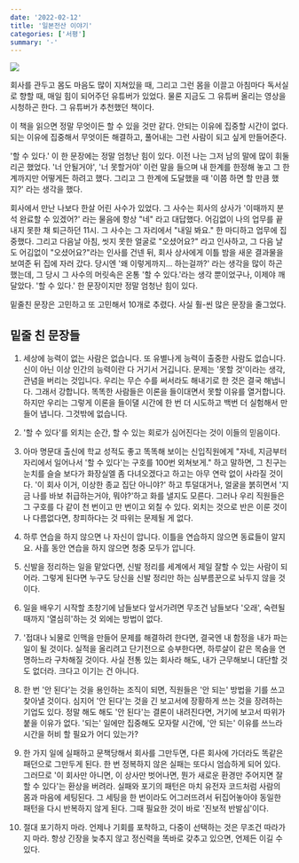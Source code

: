 ```yaml
---
date: '2022-02-12'
title: '일본전산 이야기'
categories: ['서평']
summary: '-'
---
```


![](https://velog.velcdn.com/images/geuni620/post/9055db3a-a311-41ce-9461-1daa600aca3d/image.jpeg)

회사를 관두고 몸도 마음도 많이 지쳐있을 때, 그리고 그런 몸을 이끌고 아침마다 독서실로 향할 때, 매일 힘이 되어주던 유튜버가 있었다. 물론 지금도 그 유튜버 올리는 영상을 시청하곤 한다. 그 유튜버가 추천했던 책이다.

이 책을 읽으면 정말 무엇이든 할 수 있을 것만 같다. 안되는 이유에 집중할 시간이 없다. 되는 이유에 집중해서 무엇이든 해결하고, 풀어내는 그런 사람이 되고 싶게 만들어준다.

'할 수 있다.' 이 한 문장에는 정말 엄청난 힘이 있다.
이전 나는 그저 남의 말에 많이 휘둘리곤 했었다. '너 안될거야', '너 못할거야' 이런 말을 들으며 내 한계를 한정해 놓고 그 한계까지만 어떻게든 하려고 했다. 그리고 그 한계에 도달했을 때 '이쯤 하면 할 만큼 했지?' 라는 생각을 했다.

회사에서 만난 나보다 한살 어린 사수가 있었다. 그 사수는 회사의 상사가 '이때까지 분석 완료할 수 있겠어?' 라는 물음에 항상 "네" 라고 대답했다.
어김없이 나의 업무를 끝내지 못한 채 퇴근하던 11시.
그 사수는 그 자리에서 "내일 봐요." 한 마디하고 업무에 집중했다.
그리고 다음날 아침, 씻지 못한 얼굴로 "오셨어요?" 라고 인사하고, 그 다음 날도 어김없이 "오셨어요?"라는 인사를 건넨 뒤, 회사 상사에게 이틀 밤을 새운 결과물을 보여준 뒤 집에 자러 갔다.
당시엔 '왜 이렇게까지... 하는걸까?' 라는 생각을 많이 하곤 했는데, 그 당시 그 사수의 머릿속은 온통 '할 수 있다.'라는 생각 뿐이었구나, 이제야 깨달았다.
'할 수 있다.' 한 문장이지만 정말 엄청난 힘이 있다.

밑줄친 문장은 고민하고 또 고민해서 10개로 추렸다. 사실 훨-씬 많은 문장을 줄그었다.

## 밑줄 친 문장들

1. 세상에 능력이 없는 사람은 없습니다. 또 유별나게 능력이 출중한 사람도 없습니다. 신이 아닌 이상 인간의 능력이란 다 거기서 거깁니다. 문제는 '못할 것'이라는 생각, 관념을 버리는 것입니다. 우리는 무슨 수를 써서라도 해내기로 한 것은 결국 해냅니다. 그래서 강합니다. 똑똑한 사람들은 이론을 들이대면서 못할 이유를 열거합니다. 하지만 우리는 그렇게 이론을 들이댈 시간에 한 번 더 시도하고 백번 더 실험해서 만들어 냅니다. 그것밖에 없습니다.

2. '할 수 있다'를 외치는 순간, 할 수 있는 회로가 심어진다는 것이 이들의 믿음이다.

3. 아마 명문대 출신에 학교 성적도 좋고 똑똑해 보이는 신입직원에게 "자네, 지금부터 자리에서 일어나서 '할 수 있다'는 구호를 100번 외쳐보게." 하고 말하면, 그 친구는 눈치를 슬슬 보다가 화장실엘 좀 다녀오겠다고 하고는 아무 연락 없이 사라질 것이다. '이 회사 이거, 이상한 종교 집단 아니야?' 하고 투덜대거나, 얼굴을 붉히면서 '지금 나를 바보 취급하는거야, 뭐야?'하고 화를 낼지도 모른다. 그러나 우리 직원들은 그 구호를 다 같이 천 번이고 만 번이고 외칠 수 있다. 외치는 것으로 반은 이룬 것이나 다름없다면, 창피하다는 것 따위는 문제될 게 없다.

4. 하루 연습을 하지 않으면 나 자신이 압니다. 이틀을 연습하지 않으면 동료들이 알지요. 사흘 동안 연습을 하지 않으면 청중 모두가 압니다.

5. 신발을 정리하는 일을 맡았다면, 신발 정리를 세계에서 제일 잘할 수 있는 사람이 되어라. 그렇게 된다면 누구도 당신을 신발 정리만 하는 심부름꾼으로 놔두지 않을 것이다.

6. 일을 배우기 시작할 초창기에 남들보다 앞서가려면 무조건 남들보다 '오래', 숙련될 때까지 '열심히'하는 것 외에는 방법이 없다.

7. '접대나 뇌물로 인맥을 만들어 문제를 해결하려 한다면, 결국엔 내 함정을 내가 파는 일이 될 것이다. 실적을 올리려고 단기전으로 승부한다면, 하루살이 같은 목숨을 연명하느라 구차해질 것이다. 사실 전통 있는 회사라 해도, 내가 근무해보니 대단할 것도 없더라. 크다고 이기는 건 아니다.

8. 한 번 '안 된다'는 것을 용인하는 조직이 되면, 직원들은 '안 되는' 방법을 기를 쓰고 찾아낼 것이다. 심지어 '안 된다'는 것을 긴 보고서에 장황하게 쓰는 것을 장려하는 기업도 있다. 정말 해도 해도 '안 된다'는 결론이 내려진다면, 거기에 보고서 따위가 붙을 이유가 없다. '되는' 일에만 집중해도 모자랄 시간에, '안 되는' 이유를 쓰느라 시간을 허비 할 필요가 어디 있는가?

9. 한 가지 일에 실패하고 문책당해서 회사를 그만두면, 다른 회사에 가더라도 똑같은 패던으로 그만두게 된다. 한 번 정복하지 않은 실패는 또다시 엄습하게 되어 있다. 그러므로 '이 회사만 아니면, 이 상사만 벗어나면, 뭔가 새로운 환경만 주어지면 잘할 수 있다'는 환상을 버려라. 실패와 포기의 패턴은 마치 유전자 코드처럼 사람의 몸과 마음에 세팅된다. 그 세팅을 한 번이라도 어그러뜨려서 뒤집어놓아야 동일한 패턴을 다시 반복하지 않게 된다. 그때 필요한 것이 바로 '진보적 반발심'이다.

10. 절대 포기하지 마라. 언제나 기회를 포착하고, 다중이 선택하는 것은 무조건 따라가지 마라. 항상 긴장을 늦추지 않고 정신력을 똑바로 갖추고 있으면, 언제든 이길 수 있다.

